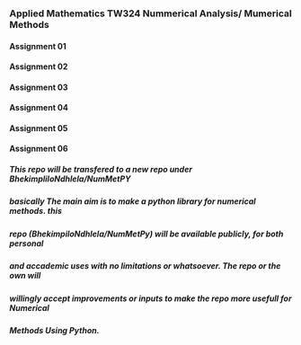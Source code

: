 ### Applied Mathematics TW324 Nummerical Analysis/ Mumerical Methods

#### Assignment 01

#### Assignment 02

#### Assignment 03

#### Assignment 04

#### Assignment 05

#### Assignment 06

##### This repo will be transfered to a new repo under BhekimpliloNdhlela/NumMetPY
##### basically The main aim is to make a python library for numerical methods. this
##### repo (BhekimpiloNdhlela/NumMetPy) will be available publicly, for both personal 
##### and accademic uses with no limitations or whatsoever. The repo or the own will
##### willingly accept improvements or inputs to make the repo more usefull for Numerical
##### Methods Using Python.
